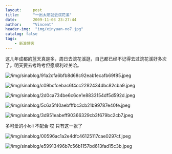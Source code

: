 ```yaml
---
layout:     post
title:      "一出太阳就去浣花溪"
date:       2009-11-03 23:27:44
author:     "Vincent"
header-img:  "img/xinyuan-no7.jpg"
catalog: false
tags:
    - 新浪博客
---
```


这儿年成都的蓝天真是多，周日去浣花溪逛，自己都已经不记得去过浣花溪好多次了。明天要去考路考但愿顺利过关哈。

![/img/sinablog/91a2cfa6bfb8d68c92eab1ecafb69f85.jpeg](/img/sinablog/91a2cfa6bfb8d68c92eab1ecafb69f85.jpeg)

![/img/sinablog/c09bcfcebac6f4cc2282434dbc82cba9.jpeg](/img/sinablog/c09bcfcebac6f4cc2282434dbc82cba9.jpeg)

![/img/sinablog/2d0ca734be6c6ce1e8833154df5d592d.jpeg](/img/sinablog/2d0ca734be6c6ce1e8833154df5d592d.jpeg)

![/img/sinablog/5c6a5f40aebfffbc3cb21b99787e40fe.jpeg](/img/sinablog/5c6a5f40aebfffbc3cb21b99787e40fe.jpeg)

![/img/sinablog/3d951eabeff90366329cb3f679bc2cb7.jpeg](/img/sinablog/3d951eabeff90366329cb3f679bc2cb7.jpeg)

多可爱的小loli 不配合 哎 只有这一张了


![/img/sinablog/00596ac1a2e4dfc46125117cae0297cf.jpeg](/img/sinablog/00596ac1a2e4dfc46125117cae0297cf.jpeg)


![/img/sinablog/e59913496b7c56b1157bd613fad15c3b.jpeg](/img/sinablog/e59913496b7c56b1157bd613fad15c3b.jpeg)




